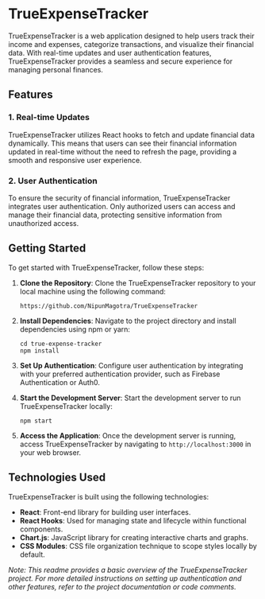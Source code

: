 # TrueExpenseTracker

TrueExpenseTracker is a web application designed to help users track their income and expenses, categorize transactions, and visualize their financial data. With real-time updates and user authentication features, TrueExpenseTracker provides a seamless and secure experience for managing personal finances.

## Features

### 1. Real-time Updates
TrueExpenseTracker utilizes React hooks to fetch and update financial data dynamically. This means that users can see their financial information updated in real-time without the need to refresh the page, providing a smooth and responsive user experience.

### 2. User Authentication
To ensure the security of financial information, TrueExpenseTracker integrates user authentication. Only authorized users can access and manage their financial data, protecting sensitive information from unauthorized access.

## Getting Started

To get started with TrueExpenseTracker, follow these steps:

1. **Clone the Repository**: Clone the TrueExpenseTracker repository to your local machine using the following command:
   ```
   https://github.com/NipunMagotra/TrueExpenseTracker
   ```

2. **Install Dependencies**: Navigate to the project directory and install dependencies using npm or yarn:
   ```
   cd true-expense-tracker
   npm install
   ```

3. **Set Up Authentication**: Configure user authentication by integrating with your preferred authentication provider, such as Firebase Authentication or Auth0.

4. **Start the Development Server**: Start the development server to run TrueExpenseTracker locally:
   ```
   npm start
   ```

5. **Access the Application**: Once the development server is running, access TrueExpenseTracker by navigating to `http://localhost:3000` in your web browser.

## Technologies Used

TrueExpenseTracker is built using the following technologies:

- **React**: Front-end library for building user interfaces.
- **React Hooks**: Used for managing state and lifecycle within functional components.
- **Chart.js**: JavaScript library for creating interactive charts and graphs.
- **CSS Modules**: CSS file organization technique to scope styles locally by default.


*Note: This readme provides a basic overview of the TrueExpenseTracker project. For more detailed instructions on setting up authentication and other features, refer to the project documentation or code comments.*

